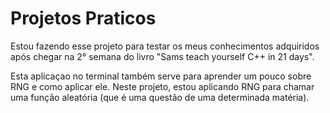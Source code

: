 # Projetos Praticos

Estou fazendo esse projeto para testar os meus conhecimentos adquiridos após chegar na 2° semana do livro "Sams teach yourself C++ in 21 days".

Esta aplicaçao no terminal também serve para aprender um pouco sobre RNG e como aplicar ele. Neste projeto, estou aplicando RNG para chamar uma função aleatória (que é uma questão de uma determinada matéria).
